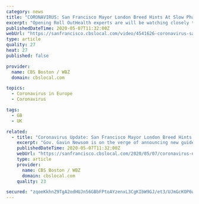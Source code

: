 ```yaml
---
category: news
title: "CORONAVIRUS: San Francisco Mayor London Breed Hints At Slow Phase 2 Re-Opening Roll Out"
excerpt: "Opening Roll OutHealth experts are will be watching closely to see if there is a spike in COVID-19 cases when California starts to reopen later this week. Wilson Walker tells us what to expect during 'Phase 2."
publishedDateTime: 2020-05-07T11:32:00Z
webUrl: "https://sanfrancisco.cbslocal.com/video/4541626-coronavirus-san-francisco-mayor-london-breed-hints-at-slow-phase-2-re-opening-roll-out/"
type: article
quality: 27
heat: 27
published: false

provider:
  name: CBS Boston / WBZ
  domain: cbslocal.com

topics:
  - Coronavirus in Europe
  - Coronavirus

tags:
  - GB
  - UK

related:
  - title: "Coronavirus Update: San Francisco Mayor London Breed Hints At Slow Phase 2 Re-Opening Roll Out"
    excerpt: "Gov. Gavin Newsom is on the verge of announcing new guidelines for opening businesses, but it appears the San Francisco Mayor London Breed is signalling that it may happen a bit more slowly in her city than the rest of the state."
    publishedDateTime: 2020-05-07T11:32:00Z
    webUrl: "https://sanfrancisco.cbslocal.com/2020/05/07/coronavirus-update-san-francisco-mayor-london-breed-hints-at-slow-phase-2-re-opening-roll-out/"
    type: article
    provider:
      name: CBS Boston / WBZ
      domain: cbslocal.com
    quality: 23

secured: "zqoeKkhnZ9TgA2odHUJn56GBbFPtoAYzenxL3CgKIbW9GJ/et3/UJmGcKOP6wJvzFAOpwitPy+iaeU7LY2l8zyslWweYhxsr7EKPxLcIjTpDkyEvYPzT1MAp9O9xlE8KAwOBXlYYN7sMk4G7miZW+Ke4Euq4YNdKkCIjhbIozPk/W0th+oYYpIWOt+KUB/VwCInhz8OioupFp0mU1KKaqOzp0PzuqzgykHzqtFZo7qnA14/X1xbOe9F32ANiCHnSdfPQYsvghkG2nuPAJJRAhp6IQxutJOicUxv//n+JLRAGaKrVw0aDOWcjjmcnTUn9qEj6uLCK9LBLHmfNclTwHs0dB3UBdwfKtVMt4QB+ayZ0T1hNAsVcl8qdG6QwSg280iNSRYqiBCJwZk/xdw2Z+1+f17DugFjPya0Jq/lfNpHqzZoe0KPIFVQtSIgMU7kNG0bPyU2WCeF64ZRyGgl1IpMYhdjY1MPrDpVR8KXgCIM=;lT3yQgRk86wjP86ScH9/PQ=="
---
```


